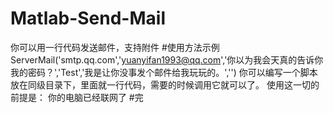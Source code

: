 # Matlab-Send-Mail
你可以用一行代码发送邮件，支持附件
#使用方法示例
ServerMail('smtp.qq.com','yuanyifan1993@qq.com','你以为我会天真的告诉你我的密码？','Test','我是让你没事发个邮件给我玩玩的。','')
你可以编写一个脚本放在同级目录下，里面就一行代码，需要的时候调用它就可以了。
使用这一切的前提是：
你的电脑已经联网了
#完
